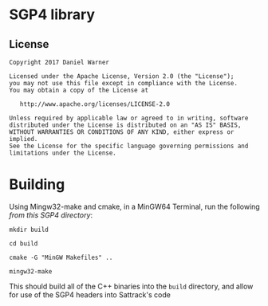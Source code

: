 SGP4 library
============

License
-------

    Copyright 2017 Daniel Warner

    Licensed under the Apache License, Version 2.0 (the "License");
    you may not use this file except in compliance with the License.
    You may obtain a copy of the License at

       http://www.apache.org/licenses/LICENSE-2.0

    Unless required by applicable law or agreed to in writing, software
    distributed under the License is distributed on an "AS IS" BASIS,
    WITHOUT WARRANTIES OR CONDITIONS OF ANY KIND, either express or implied.
    See the License for the specific language governing permissions and
    limitations under the License.

Building
========

   Using Mingw32-make and cmake, in a MinGW64 Terminal, run the following *from this SGP4 directory*: 

   `mkdir build`
   
   `cd build` 
   
   `cmake -G "MinGW Makefiles" ..`
   
   `mingw32-make`

This should build all of the C++ binaries into the `build` directory, and allow for use of the SGP4 headers into Sattrack's code
